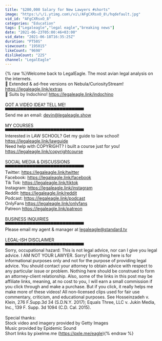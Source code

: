 ```yaml
---
title: "$200,000 Salary for New Lawyers #shorts"
image: "https:\/\/i.ytimg.com\/vi\/AFgCXRsxO_8\/hqdefault.jpg"
vid_id: "AFgCXRsxO_8"
categories: "Education"
tags: ["Legaleagle","legal eagle","breaking news"]
date: "2021-06-23T05:00:46+03:00"
vid_date: "2021-06-18T16:35:25Z"
duration: "PT50S"
viewcount: "195015"
likeCount: "9698"
dislikeCount: "225"
channel: "LegalEagle"
---
```

{% raw %}Welcome back to LegalEagle.  The most avian legal analysis on the internets. <br />🚀 Extended &amp; ad-free versions on Nebula/CuriosityStream! <a rel="nofollow" target="blank" href="https://legaleagle.link/extras">https://legaleagle.link/extras</a><br />👔 Suits by Indochino! <a rel="nofollow" target="blank" href="https://legaleagle.link/indochino">https://legaleagle.link/indochino</a><br /><br />GOT A VIDEO IDEA? TELL ME!<br />▀▀▀▀▀▀▀▀▀▀▀▀▀▀▀▀▀▀▀▀▀▀▀▀▀▀<br />Send me an email: devin@legaleagle.show<br /><br />MY COURSES<br />▀▀▀▀▀▀▀▀▀▀▀▀▀▀▀▀▀▀▀▀▀▀▀▀▀▀<br />Interested in LAW SCHOOL?  Get my guide to law school! <a rel="nofollow" target="blank" href="https://legaleagle.link/lawguide">https://legaleagle.link/lawguide</a><br />Need help with COPYRIGHT? I built a course just for you! <a rel="nofollow" target="blank" href="https://legaleagle.link/copyrightcourse">https://legaleagle.link/copyrightcourse</a><br /><br />SOCIAL MEDIA &amp; DISCUSSIONS<br />▀▀▀▀▀▀▀▀▀▀▀▀▀▀▀▀▀▀▀▀▀▀▀▀▀▀<br />Twitter:           <a rel="nofollow" target="blank" href="https://legaleagle.link/twitter">https://legaleagle.link/twitter</a><br />Facebook:      <a rel="nofollow" target="blank" href="https://legaleagle.link/facebook">https://legaleagle.link/facebook</a><br />Tik Tok:          <a rel="nofollow" target="blank" href="https://legaleagle.link/tiktok">https://legaleagle.link/tiktok</a><br />Instagram:     <a rel="nofollow" target="blank" href="https://legaleagle.link/instagram">https://legaleagle.link/instagram</a><br />Reddit:            <a rel="nofollow" target="blank" href="https://legaleagle.link/reddit">https://legaleagle.link/reddit</a><br />Podcast:         <a rel="nofollow" target="blank" href="https://legaleagle.link/podcast">https://legaleagle.link/podcast</a><br />OnlyFans        <a rel="nofollow" target="blank" href="https://legaleagle.link/onlyfans">https://legaleagle.link/onlyfans</a><br />Patreon          <a rel="nofollow" target="blank" href="https://legaleagle.link/patreon">https://legaleagle.link/patreon</a><br /><br />BUSINESS INQUIRIES<br />▀▀▀▀▀▀▀▀▀▀▀▀▀▀▀▀▀▀▀▀▀▀▀▀▀▀<br />Please email my agent &amp; manager at legaleagle@standard.tv<br /><br />LEGAL-ISH DISCLAIMER<br />▀▀▀▀▀▀▀▀▀▀▀▀▀▀▀▀▀▀▀▀▀▀▀▀▀▀<br />Sorry, occupational hazard:  This is not legal advice, nor can I give you legal advice.  I AM NOT YOUR LAWYER.  Sorry!  Everything here is for informational purposes only and not for the purpose of providing legal advice. You should contact your attorney to obtain advice with respect to any particular issue or problem.  Nothing here should be construed to form an attorney-client relationship.  Also, some of the links in this post may be affiliate links, meaning, at no cost to you, I will earn a small commission if you click through and make a purchase.  But if you click, it really helps me make more of these videos!  All non-licensed clips used for fair use commentary, criticism, and educational purposes.  See Hosseinzadeh v. Klein, 276 F.Supp.3d 34 (S.D.N.Y. 2017); Equals Three, LLC v. Jukin Media, Inc., 139 F. Supp. 3d 1094 (C.D. Cal. 2015). <br /><br />Special thanks:<br />Stock video and imagery provided by Getty Images<br />Music provided by Epidemic Sound<br />Short links by pixelme.me (<a rel="nofollow" target="blank" href="https://pxle.me/eagle)">https://pxle.me/eagle)</a>{% endraw %}
